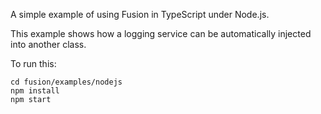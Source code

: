 A simple example of using Fusion in TypeScript under Node.js.

This example shows how a logging service can be automatically injected into another class.

To run this:

    cd fusion/examples/nodejs
    npm install
    npm start